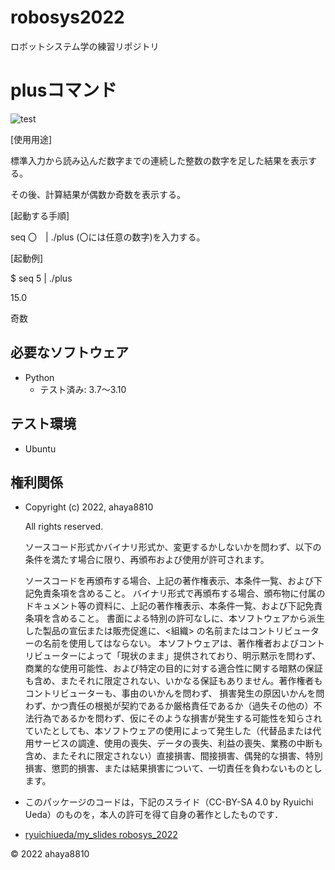 # robosys2022
ロボットシステム学の練習リポジトリ

# plusコマンド
![test](https://github.com/ahaya8810/robosys2022/actions/workflows/test.yml/badge.svg)

[使用用途]

標準入力から読み込んだ数字までの連続した整数の数字を足した結果を表示する。

その後、計算結果が偶数か奇数を表示する。

[起動する手順]

 seq 〇　| ./plus     (〇には任意の数字)を入力する。

[起動例]

$ seq 5 | ./plus

 15.0
 
 奇数

## 必要なソフトウェア
* Python
  * テスト済み: 3.7〜3.10

## テスト環境
* Ubuntu

## 権利関係

  * Copyright (c) 2022, ahaya8810

    All rights reserved.

    ソースコード形式かバイナリ形式か、変更するかしないかを問わず、以下の条件を満たす場合に限り、再頒布および使用が許可されます。
   
    ソースコードを再頒布する場合、上記の著作権表示、本条件一覧、および下記免責条項を含めること。
    バイナリ形式で再頒布する場合、頒布物に付属のドキュメント等の資料に、上記の著作権表示、本条件一覧、および下記免責条項を含めること。
    書面による特別の許可なしに、本ソフトウェアから派生した製品の宣伝または販売促進に、<組織> の名前またはコントリビューターの名前を使用してはならない。
    本ソフトウェアは、著作権者およびコントリビューターによって「現状のまま」提供されており、明示黙示を問わず、商業的な使用可能性、および特定の目的に対する適合性に関する暗黙の保証も含め、またそれに限定されない、いかなる保証もありません。著作権者もコントリビューターも、事由のいかんを問わず、 損害発生の原因いかんを問わず、かつ責任の根拠が契約であるか厳格責任であるか（過失その他の）不法行為であるかを問わず、仮にそのような損害が発生する可能性を知らされていたとしても、本ソフトウェアの使用によって発生した（代替品または代用サービスの調達、使用の喪失、データの喪失、利益の喪失、業務の中断も含め、またそれに限定されない）直接損害、間接損害、偶発的な損害、特別損害、懲罰的損害、または結果損害について、一切責任を負わないものとします。
  * このパッケージのコードは，下記のスライド（CC-BY-SA 4.0 by Ryuichi Ueda）のものを，本人の許可を得て自身の著作としたものです．
  * [ryuichiueda/my_slides robosys_2022](https://github.com/ryuichiueda/my_slides/tree/master/robosys_2022)

© 2022 ahaya8810

